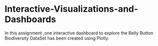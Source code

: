# Interactive-Visualizations-and-Dashboards
In this assignment ,one interactive dashboard to explore the Belly Button Biodiversity DataSet has been created using Plotly.
